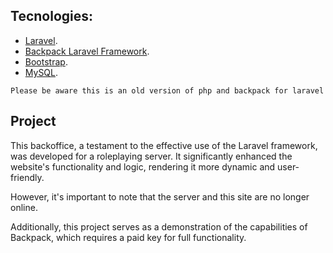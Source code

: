## Tecnologies:

- [Laravel](https://laravel.com).
- [Backpack Laravel Framework](https://backpackforlaravel.com/).
- [Bootstrap](https://getbootstrap.com/).
- [MySQL](https://www.mysql.com/).

```
Please be aware this is an old version of php and backpack for laravel
```


## Project

This backoffice, a testament to the effective use of the Laravel framework, was developed for a roleplaying server. It significantly enhanced the website's functionality and logic, rendering it more dynamic and user-friendly. 

However, it's important to note that the server and this site are no longer online. 

Additionally, this project serves as a demonstration of the capabilities of Backpack, which requires a paid key for full functionality.
